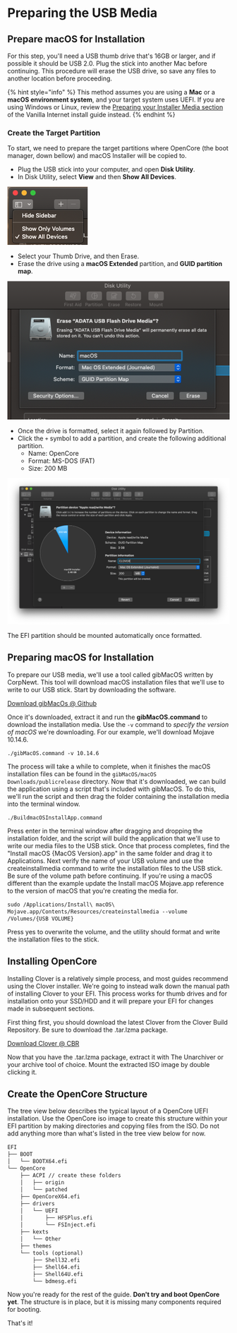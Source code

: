 # Preparing the USB Media

## Prepare macOS for Installation

For this step, you'll need a USB thumb drive that's 16GB or larger, and if possible it should be USB 2.0. Plug the stick into another Mac before continuing. This procedure will erase the USB drive, so save any files to another location before proceeding.

{% hint style="info" %}
This method assumes you are using a **Mac** or a **macOS environment system**, and your target system uses UEFI. If you are using Windows or Linux, review the [Preparing your Installer Media section](https://internet-install.gitbook.io/macos-internet-install/preparing-your-installer.../preparing-your-installer-media...) of the Vanilla Internet install guide instead.
{% endhint %}

### Create the Target Partition

To start, we need to prepare the target partitions where OpenCore \(the boot manager, down bellow\) and macOS Installer will be copied to.

* Plug the USB stick into your computer, and open **Disk Utility**.
* In Disk Utility, select **View** and then **Show All Devices**.

![](../.gitbook/assets/screen-shot-2019-11-03-at-8.16.28-am.png)

* Select your Thumb Drive, and then Erase.
* Erase the drive using a **macOS Extended** partition, and **GUID partition map**.

![](../.gitbook/assets/screen-shot-2019-11-03-at-8.20.01-am.png)

* Once the drive is formatted, select it again followed by Partition.
* Click the `+` symbol to add a partition, and create the following additional partition.
  * Name: OpenCore
  * Format: MS-DOS \(FAT\)
  * Size: 200 MB 

![](../.gitbook/assets/screen-shot-2019-11-29-at-1.08.22-pm.png)

The EFI partition should be mounted automatically once formatted.

## Preparing macOS for Installation

To prepare our USB media, we'll use a tool called gibMacOS written by CorpNewt. This tool will download macOS installation files that we'll use to write to our USB stick. Start by downloading the software.

[Download gibMacOs @ Github](https://github.com/corpnewt/gibMacOS)

Once it's downloaded, extract it and run the **gibMacOS.command** to download the installation media. Use the `-v` command to _specify the version of macOS_ we're downloading. For our example, we'll download Mojave 10.14.6.

```text
./gibMacOS.command -v 10.14.6
```

The process will take a while to complete, when it finishes the macOS installation files can be found in the `gibMacOS/macOS Downloads/publicrelease` directory. Now that it's downloaded, we can build the application using a script that's included with gibMacOS. To do this, we'll run the script and then drag the folder containing the installation media into the terminal window.

```text
./BuildmacOSInstallApp.command
```

Press enter in the terminal window after dragging and dropping the installation folder, and the script will build the application that we'll use to write our media files to the USB stick. Once that process completes, find the "Install macOS {MacOS Version}.app" in the same folder and drag it to Applications. Next verify the name of your USB volume and use the createinstallmedia command to write the installation files to the USB stick. Be sure of the volume path before continuing. If you're using a macOS different than the example update the Install macOS Mojave.app reference to the version of macOS that you're creating the media for.

```text
sudo /Applications/Install\ macOS\ Mojave.app/Contents/Resources/createinstallmedia --volume /Volumes/{USB VOLUME}
```

Press yes to overwrite the volume, and the utility should format and write the installation files to the stick.

## Installing OpenCore

Installing Clover is a relatively simple process, and most guides recommend using the Clover installer. We're going to instead walk down the manual path of installing Clover to your EFI. This process works for thumb drives and for installation onto your SSD/HDD and it will prepare your EFI for changes made in subsequent sections.

First thing first, you should download the latest Clover from the Clover Build Repository. Be sure to download the .tar.lzma package.

[Download Clover @ CBR](https://cloverdb.com)

Now that you have the .tar.lzma package, extract it with The Unarchiver or your archive tool of choice. Mount the extracted ISO image by double clicking it.

## Create the OpenCore Structure

The tree view below describes the typical layout of a OpenCore UEFI installation. Use the OpenCore iso image to create this structure within your EFI partition by making directories and copying files from the ISO. Do not add anything more than what's listed in the tree view below for now.

```text
EFI
├── BOOT
│   └── BOOTX64.efi
└── OpenCore
    ├── ACPI // create these folders
    │   ├── origin
    │   └── patched
    ├── OpenCoreX64.efi
    ├── drivers
    │   └── UEFI
    │       ├── HFSPlus.efi
    │       └── FSInject.efi
    ├── kexts
    │   └── Other
    ├── themes
    └── tools (optional)
        ├── Shell32.efi
        ├── Shell64.efi
        ├── Shell64U.efi
        └── bdmesg.efi
```

Now you're ready for the rest of the guide. **Don't try and boot OpenCore yet**. The structure is in place, but it is missing many components required for booting.

That's it!

